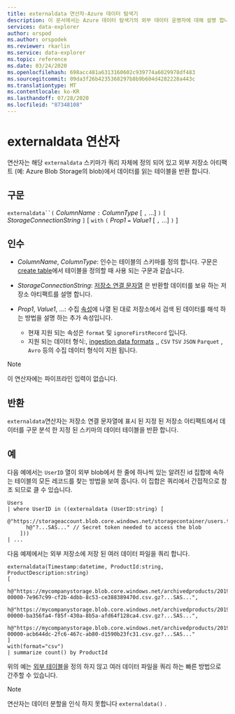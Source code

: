```yaml
---
title: externaldata 연산자-Azure 데이터 탐색기
description: 이 문서에서는 Azure 데이터 탐색기의 외부 데이터 운영자에 대해 설명 합니다.
services: data-explorer
author: orspod
ms.author: orspodek
ms.reviewer: rkarlin
ms.service: data-explorer
ms.topic: reference
ms.date: 03/24/2020
ms.openlocfilehash: 698acc481a6313160602c939774a6029978df483
ms.sourcegitcommit: 09da3f26b4235368297b8b9b604d4282228a443c
ms.translationtype: MT
ms.contentlocale: ko-KR
ms.lasthandoff: 07/28/2020
ms.locfileid: "87348108"
---
```

# <a name="externaldata-operator"></a>externaldata 연산자

연산자는 해당 `externaldata` 스키마가 쿼리 자체에 정의 되어 있고 외부 저장소 아티팩트 (예: Azure Blob Storage의 blob)에서 데이터를 읽는 테이블을 반환 합니다.

## <a name="syntax"></a>구문

`externaldata``(` *ColumnName* `:` *ColumnType* [ `,` ...] `)` `[` *StorageConnectionString* `]` [ `with` `(` *Prop1* `=` *Value1* [ `,` ...] `)` ]

## <a name="arguments"></a>인수

* *ColumnName*, *ColumnType*: 인수는 테이블의 스키마를 정의 합니다.
  구문은 [create table](../management/create-table-command.md)에서 테이블을 정의할 때 사용 되는 구문과 같습니다.

* *StorageConnectionString*: [저장소 연결 문자열](../api/connection-strings/storage.md) 은 반환할 데이터를 보유 하는 저장소 아티팩트를 설명 합니다.

* *Prop1*, *Value1*, ...: 수집 [속성](../../ingestion-properties.md)에 나열 된 대로 저장소에서 검색 된 데이터를 해석 하는 방법을 설명 하는 추가 속성입니다.
    * 현재 지원 되는 속성은 `format` 및 `ignoreFirstRecord` 입니다.
    * 지원 되는 데이터 형식:, [ingestion data formats](../../ingestion-supported-formats.md) ,, `CSV` `TSV` `JSON` `Parquet` , `Avro` 등의 수집 데이터 형식이 지원 됩니다.

> [!NOTE]
> 이 연산자에는 파이프라인 입력이 없습니다.

## <a name="returns"></a>반환

`externaldata`연산자는 저장소 연결 문자열에 표시 된 지정 된 저장소 아티팩트에서 데이터를 구문 분석 한 지정 된 스키마의 데이터 테이블을 반환 합니다.

## <a name="examples"></a>예

다음 예에서는 `UserID` 열이 외부 blob에서 한 줄에 하나씩 있는 알려진 id 집합에 속하는 테이블의 모든 레코드를 찾는 방법을 보여 줍니다.
이 집합은 쿼리에서 간접적으로 참조 되므로 클 수 있습니다.

```kusto
Users
| where UserID in ((externaldata (UserID:string) [
    @"https://storageaccount.blob.core.windows.net/storagecontainer/users.txt"
      h@"?...SAS..." // Secret token needed to access the blob
    ]))
| ...
```

다음 예제에서는 외부 저장소에 저장 된 여러 데이터 파일을 쿼리 합니다.

```kusto
externaldata(Timestamp:datetime, ProductId:string, ProductDescription:string)
[
  h@"https://mycompanystorage.blob.core.windows.net/archivedproducts/2019/01/01/part-00000-7e967c99-cf2b-4dbb-8c53-ce388389470d.csv.gz?...SAS...",
  h@"https://mycompanystorage.blob.core.windows.net/archivedproducts/2019/01/02/part-00000-ba356fa4-f85f-430a-8b5a-afd64f128ca4.csv.gz?...SAS...",
  h@"https://mycompanystorage.blob.core.windows.net/archivedproducts/2019/01/03/part-00000-acb644dc-2fc6-467c-ab80-d1590b23fc31.csv.gz?...SAS..."
]
with(format="csv")
| summarize count() by ProductId
```

위의 예는 [외부 테이블](schema-entities/externaltables.md)을 정의 하지 않고 여러 데이터 파일을 쿼리 하는 빠른 방법으로 간주할 수 있습니다.

> [!NOTE]
> 연산자는 데이터 분할을 인식 하지 못합니다 `externaldata()` .

